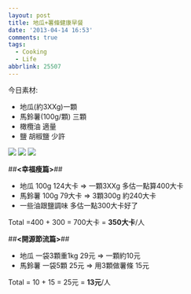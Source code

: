 ```yaml
---
layout: post
title: 地瓜+薯條健康早餐
date: '2013-04-14 16:53'
comments: true
tags:
  - Cooking
  - Life
abbrlink: 25507
---
```



今日素材:

- 地瓜(約3XXg)一顆
- 馬鈴薯(100g/顆) 三顆
- 橄欖油 適量
- 鹽 胡椒鹽 少許
<!--more-->

![](https://lh6.googleusercontent.com/-KTrgOqVm0Uc/UdAlqi-R4JI/AAAAAAAAAr8/JmlYzhMef78/w1296-h731-no/food_04141.jpg)
![](https://lh3.googleusercontent.com/-lA5nG3oEDr0/UdAlrPuE7DI/AAAAAAAAAsE/jQazEBQOCeM/w493-h874-no/food_04142.jpg)
![](https://lh5.googleusercontent.com/-HWaDNp0T0DA/UdAlr5OTZ9I/AAAAAAAAAsM/BRhGqX64hM0/w493-h874-no/food_04143.jpg)

##**<幸福瘦篇>**##
- 地瓜
  100g 124大卡 => 一顆3XXg 多估一點算400大卡
- 馬鈴薯
  100g 79大卡 => 3顆300g 約240大卡
- 一些油跟鹽調味  多估一點300大卡好了

Total
=400 + 300
= 700大卡
= **350大卡**/人

##**<開源節流篇>**##
- 地瓜
   一袋3顆重1kg 29元 => 一顆約10元
- 馬鈴薯
   一袋5顆 25元 => 用3顆做薯條 15元

Total
= 10 + 15
= 25元
= **13元**/人

